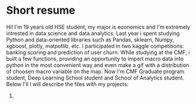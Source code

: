 # Short resume
Hi! I'm 19 years old HSE student, my major is economics and I'm extremely intrested in data science and data analytics. Last year i spent studying Python and data-oriented libraries such as Pandas, sklearn, Numpy, xgboost, plotly, matpotlib, etc. I participated in two kaggle competitions: banking scoring and prediction of user churn. While studying at the CMF, i built a few functions, providing an opportunity to import macro data into python in the most convenient way and even make a gif with a distribution of choosen macro variable on the map. Now I'm CMF Graduate program student, Deep Learning School student and School of Analytics student. Below I'll I will describe the files with my projects:

1. 
